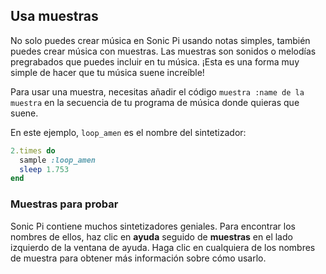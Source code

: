 ## Usa muestras

No solo puedes crear música en Sonic Pi usando notas simples, también puedes crear música con muestras. Las muestras son sonidos o melodías pregrabados que puedes incluir en tu música. ¡Esta es una forma muy simple de hacer que tu música suene increíble!

Para usar una muestra, necesitas añadir el código `muestra :name de la muestra` en la secuencia de tu programa de música donde quieras que suene.

En este ejemplo, `loop_amen` es el nombre del sintetizador:

```ruby
2.times do
  sample :loop_amen
  sleep 1.753
end
```

### Muestras para probar

Sonic Pi contiene muchos sintetizadores geniales. Para encontrar los nombres de ellos, haz clic en **ayuda** seguido de **muestras** en el lado izquierdo de la ventana de ayuda. Haga clic en cualquiera de los nombres de muestra para obtener más información sobre cómo usarlo.